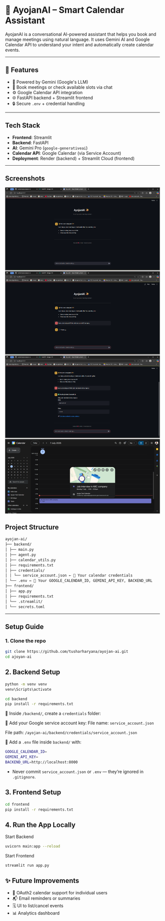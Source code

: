 # 📅 AyojanAI – Smart Calendar Assistant

AyojanAI is a conversational AI-powered assistant that helps you book and manage meetings using natural language. It uses Gemini AI and Google Calendar API to understand your intent and automatically create calendar events.


---

## 🚀 Features

- 🤖 Powered by Gemini (Google's LLM)
- 📆 Book meetings or check available slots via chat
- ⚙️ Google Calendar API integration
- 🌐 FastAPI backend + Streamlit frontend
- 🔒 Secure `.env` + credential handling

---

## Tech Stack

- **Frontend**: Streamlit
- **Backend**: FastAPI
- **AI**: Gemini Pro (`google-generativeai`)
- **Calendar API**: Google Calendar (via Service Account)
- **Deployment**: Render (backend) + Streamlit Cloud (frontend)

---

## Screenshots
![alt text](assets/image-1.png)
![alt text](assets/image-2.png)
![alt text](assets/image-3.png)
![alt text](assets/image-4.png)

## Project Structure
```bash
ayojan-ai/
├── backend/
│ ├── main.py
│ ├── agent.py
│ ├── calendar_utils.py
│ ├── requirements.txt
│ ├── credentials/
│ │ └── service_account.json ← 🔐 Your calendar credentials
│ └── .env ← 🔐 Your GOOGLE_CALENDAR_ID, GEMINI_API_KEY, BACKEND_URL
├── frontend/
│ ├── app.py
│ ├── requirements.txt
│ └── .streamlit/
│ └── secrets.toml
```

---

## Setup Guide

### 1. Clone the repo
```bash
git clone https://github.com/tusharharyana/ayojan-ai.git
cd ajoyan-ai
```

## 2. Backend Setup


```bash
python -m venv venv
venv\Scripts\activate
```
```bash
cd backend
pip install -r requirements.txt
```
🔸 Inside `/backend/`, create a `credentials` folder:

🔸 Add your Google service account key:
File name: `service_account.json`

File path: `/ayojan-ai/backend/credentials/service_account.json`

🔸 Add a `.env` file inside `backend/` with:
```bash
GOOGLE_CALENDAR_ID=
GEMINI_API_KEY=
BACKEND_URL=http://localhost:8000
```
- Never commit `service_account.json` or `.env` — they’re ignored in `.gitignore`.

## 3. Frontend Setup

```bash
cd frontend
pip install -r requirements.txt
```

## 4. Run the App Locally
Start Backend
```bash
uvicorn main:app --reload
```

Start Frontend
```bash
streamlit run app.py
```

## ✨ Future Improvements
- 🔐 OAuth2 calendar support for individual users
- 📬 Email reminders or summaries
- 🗓️ UI to list/cancel events
- 📊 Analytics dashboard
